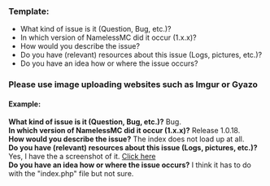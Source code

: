 ### Template:
* What kind of issue is it (Question, Bug, etc.)?
* In which version of NamelessMC did it occur (1.x.x)?
* How would you describe the issue?
* Do you have (relevant) resources about this issue (Logs, pictures, etc.)?
* Do you have an idea how or where the issue occurs?

### Please use image uploading websites such as Imgur or Gyazo

#### Example:
**What kind of issue is it (Question, Bug, etc.)?** Bug.  
**In which version of NamelessMC did it occur (1.x.x)?** Release 1.0.18.  
**How would you describe the issue?** The index does not load up at all.  
**Do you have (relevant) resources about this issue (Logs, pictures, etc.)?** Yes, I have the a screenshot of it. [Click here](http://i.imgur.com/QqkXhVx.png)  
**Do you have an idea how or where the issue occurs?** I think it has to do with the "index.php" file but not sure.
